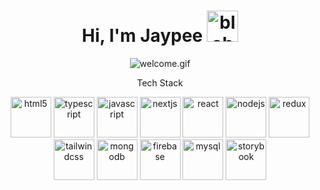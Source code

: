 
<h1 align="center">Hi, I'm Jaypee <img src="https://cdn3.emoji.gg/emojis/7005-blobmusic2.gif" alt="blobmusic2" height="50"/></h1> 
<div align="center">
  <img src="https://c.tenor.com/2tpYSeH4-vMAAAAC/tenor.gif" alt="welcome.gif"/>
</div>

<p align="center">Tech Stack</p>
<div align="center">
  <a href="https://developer.mozilla.org/en-US/docs/Web/HTML" target="_blank"><img src="https://cdn.jsdelivr.net/gh/devicons/devicon@latest/icons/html5/html5-original.svg" alt="html5" height="65"/></a>
  <a href="https://www.typescriptlang.org/" target="_blank"><img src="https://devicons.railway.app/i/typescript.svg" alt="typescript" height="65"/></a>
  <a href="https://developer.mozilla.org/en-US/docs/Web/JavaScript" target="_blank"><img src="https://devicons.railway.app/i/javascript.svg" alt="javascript" height="65"/></a>
  <img src="https://devicons.railway.app/i/nextjs-light.svg" alt="nextjs" height="65"/>
  <img src="https://devicons.railway.app/i/react.svg" alt="react" height="65"/>
  <img src="https://devicons.railway.app/i/nodejs.svg" alt="nodejs" height="65" />
  <img src="https://devicons.railway.app/i/redux.svg" alt="redux" height="65"/>
  <img src="https://cdn.jsdelivr.net/gh/devicons/devicon@latest/icons/tailwindcss/tailwindcss-original.svg" alt="tailwindcss" height="65" />
  <img src="https://devicons.railway.app/i/mongodb.svg" alt="mongodb" height="65"/>
  <img src="https://devicons.railway.app/i/firebase.svg" alt="firebase" height="65"/>
  <img src="https://cdn.jsdelivr.net/gh/devicons/devicon@latest/icons/mysql/mysql-original.svg" alt="mysql" height="65" />      
  <img src="https://cdn.jsdelivr.net/gh/devicons/devicon@latest/icons/storybook/storybook-original.svg" alt="storybook" height="65"/>       
</div >

<!--
**jplacorte/jplacorte** is a ✨ _special_ ✨ repository because its `README.md` (this file) appears on your GitHub profile.

Here are some ideas to get you started:

- 🔭 I’m currently working on ...
- 🌱 I’m currently learning ...
- 👯 I’m looking to collaborate on ...
- 🤔 I’m looking for help with ...
- 💬 Ask me about ...
- 📫 How to reach me: ...
- 😄 Pronouns: ...
- ⚡ Fun fact: ...
-->
